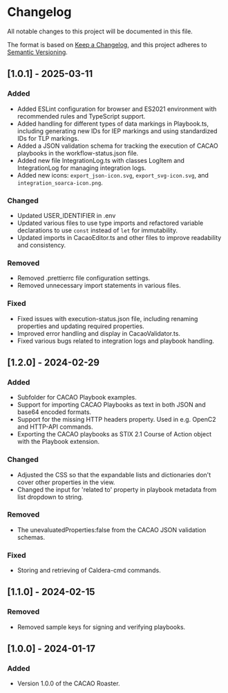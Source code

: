 # Changelog

All notable changes to this project will be documented in this file.

The format is based on [Keep a Changelog](https://keepachangelog.com/en/1.1.0/),
and this project adheres to [Semantic Versioning](https://semver.org/spec/v2.0.0.html).

## [1.0.1] - 2025-03-11

### Added

- Added ESLint configuration for browser and ES2021 environment with recommended rules and TypeScript support.
- Added handling for different types of data markings in Playbook.ts, including generating new IDs for IEP markings and using standardized IDs for TLP markings.
- Added a JSON validation schema for tracking the execution of CACAO playbooks in the workflow-status.json file.
- Added new file IntegrationLog.ts with classes LogItem and IntegrationLog for managing integration logs.
- Added new icons: `export_json-icon.svg`, `export_svg-icon.svg`, and `integration_soarca-icon.png`.

### Changed

- Updated USER_IDENTIFIER in .env
- Updated various files to use type imports and refactored variable declarations to use `const` instead of `let` for immutability.
- Updated imports in CacaoEditor.ts and other files to improve readability and consistency.

### Removed

- Removed .prettierrc file configuration settings.
- Removed unnecessary import statements in various files.

### Fixed

- Fixed issues with execution-status.json file, including renaming properties and updating required properties.
- Improved error handling and display in CacaoValidator.ts.
- Fixed various bugs related to integration logs and playbook handling.



## [1.2.0] - 2024-02-29

### Added

- Subfolder for CACAO Playbook examples.
- Support for importing CACAO Playbooks as text in both JSON and base64 encoded formats.
- Support for the missing HTTP headers property. Used in e.g. OpenC2 and HTTP-API commands.
- Exporting the CACAO playbooks as STIX 2.1 Course of Action object with the Playbook extension.

### Changed

- Adjusted the CSS so that the expandable lists and dictionaries don't cover other properties in the view.
- Changed the input for 'related to' property in playbook metadata from list dropdown to string.

### Removed

- The unevaluatedProperties:false from the CACAO JSON validation schemas.

### Fixed

- Storing and retrieving of Caldera-cmd commands.

## [1.1.0] - 2024-02-15

### Removed

- Removed sample keys for signing and verifying playbooks.

## [1.0.0] - 2024-01-17

### Added

- Version 1.0.0 of the CACAO Roaster.
